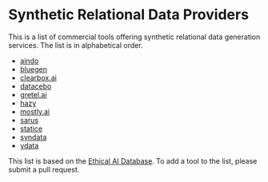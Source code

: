 # Synthetic Relational Data Providers

This is a list of commercial tools offering 
synthetic relational data generation services.
The list is in alphabetical order.

- [aindo](https://www.aindo.com)
- [bluegen](https://bluegen.ai) 
- [clearbox.ai](https://www.clearbox.ai) 
- [datacebo](https://datacebo.com/) 
- [gretel.ai](https://gretel.ai/) 
- [hazy](https://hazy.com) 
- [mostly.ai](https://mostly.ai) 
- [sarus](https://www.sarus.tech) 
- [statice](https://www.statice.ai) 
- [syndata](https://syndata.co) 
- [ydata](https://ydata.ai) 



This list is based on the [Ethical AI Database](https://www.eaidb.org/). To add a tool to the list, please submit a pull request.